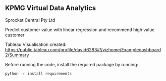 ## KPMG Virtual Data Analytics
Sprocket Central Pty Ltd

Predict customer value with linear regression and recommend high value customer

Tableau Visualisation created: https://public.tableau.com/profile/david6283#!/vizhome/Exampledashboard2/Summary

Before running the code, install the required package by running:
```cmd 
python -r install requirements
```
